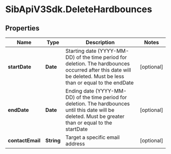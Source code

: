 # SibApiV3Sdk.DeleteHardbounces

## Properties
Name | Type | Description | Notes
------------ | ------------- | ------------- | -------------
**startDate** | **Date** | Starting date (YYYY-MM-DD) of the time period for deletion. The hardbounces occurred after this date will be deleted. Must be less than or equal to the endDate | [optional] 
**endDate** | **Date** | Ending date (YYYY-MM-DD) of the time period for deletion. The hardbounces until this date will be deleted. Must be greater than or equal to the startDate | [optional] 
**contactEmail** | **String** | Target a specific email address | [optional] 


